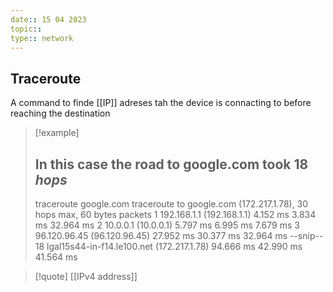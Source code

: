```yaml
---
date:: 15 04 2023
topic:: 
type:: network 
---
```

## Traceroute 
A command to finde [[IP]] adreses tah the device is connacting to before reaching the destination 
>[!example]
>## In this case the road to google.com took 18 *hops*
>traceroute google.com
traceroute to google.com (172.217.1.78), 30 hops max, 60 bytes packets
1
192.168.1.1 (192.168.1.1)
4.152 ms 3.834 ms 32.964 ms
2
10.0.0.1 (10.0.0.1) 5.797 ms 6.995 ms 7.679 ms
3
96.120.96.45 (96.120.96.45) 27.952 ms 30.377 ms 32.964 ms
--snip--
18 lgal15s44-in-f14.le100.net (172.217.1.78) 94.666 ms 42.990 ms 41.564 ms
 
>[!quote] [[IPv4 address]]